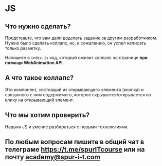 # JS

## Что нужно сделать?

Представьте, что вам дали доделать задание за другим разработчиком. Нужно было сделать коллапс, но, к сожалению, он успел написать только разметку.

Напишите в ```index.js``` код, который оживит коллапс на странице **при помощи WebAnimation API**.

## А что такое коллапс?

Это компонент, состоящий из открывающего элемента (кнопка) и связанного с ним содержимого, которое скрывается/открывается по клику на открывающий элемент.

## Что мы хотим проверить?

Навыки JS и умение разбираться с новыми технологиями.

## По любым вопросам пишите в общий чат в телеграме <https://t.me/spurITcourse> или на почту academy@spur-i-t.com
